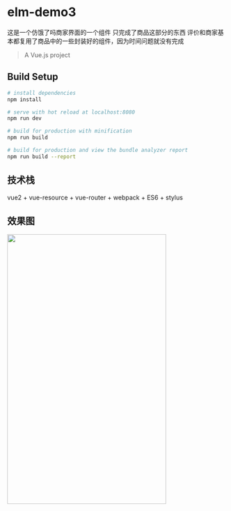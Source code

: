 # elm-demo3
 这是一个仿饿了吗商家界面的一个组件
 只完成了商品这部分的东西
 评价和商家基本都复用了商品中的一些封装好的组件，因为时间问题就没有完成
> A Vue.js project

## Build Setup

``` bash
# install dependencies
npm install

# serve with hot reload at localhost:8080
npm run dev

# build for production with minification
npm run build

# build for production and view the bundle analyzer report
npm run build --report
```

## 技术栈
vue2 + vue-resource + vue-router + webpack + ES6 + stylus

## 效果图
<img src="https://github.com/Ljhandnds123/elm-demo2/blob/master/picture/2017-09-11 231337.png" width="365" height="619"/>
